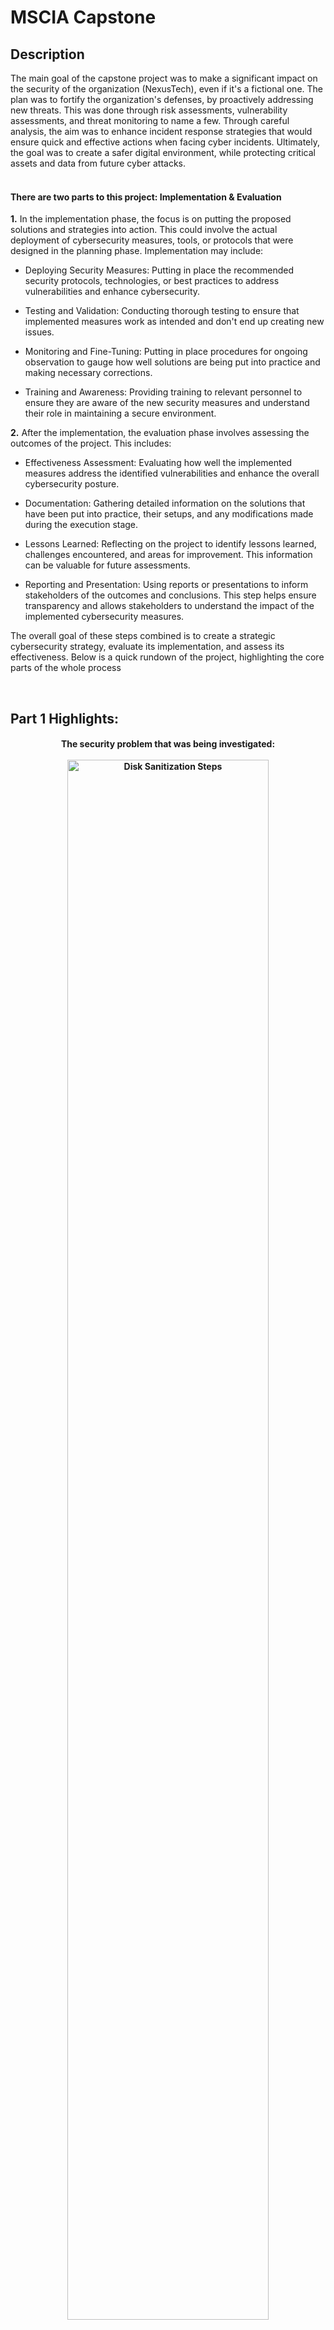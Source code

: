 <h1>MSCIA Capstone</h1>

<h2>Description</h2>
The main goal of the capstone project was to make a significant impact on the security of the organization (NexusTech), even if it's a fictional one. The plan was to fortify the organization's defenses,  by proactively addressing new threats. This was done through risk assessments, vulnerability assessments, and threat monitoring to name a few. Through careful analysis, the aim was to enhance incident response strategies that would ensure quick and effective actions when facing cyber incidents. Ultimately, the goal was to create a safer digital environment, while protecting critical assets and data from future cyber attacks.
<br />
<br />

<h4>There are two parts to this project: Implementation & Evaluation</h4>

**1.** In the implementation phase, the focus is on putting the proposed solutions and strategies into action. This could involve the actual deployment of cybersecurity measures, tools, or protocols that were designed in the planning phase. Implementation may include:

* Deploying Security Measures: Putting in place the recommended security protocols, technologies, or best practices to address vulnerabilities and enhance cybersecurity.

* Testing and Validation: Conducting thorough testing to ensure that implemented measures work as intended and don't end up creating new issues.

* Monitoring and Fine-Tuning:  Putting in place procedures for ongoing observation to gauge how well solutions are being put into practice and making necessary corrections.

* Training and Awareness: Providing training to relevant personnel to ensure they are aware of the new security measures and understand their role in maintaining a secure environment.

**2.** After the implementation, the evaluation phase involves assessing the outcomes of the project. This includes:

* Effectiveness Assessment: Evaluating how well the implemented measures address the identified vulnerabilities and enhance the overall cybersecurity posture.

* Documentation: Gathering detailed information on the solutions that have been put into practice, their setups, and any modifications made during the execution stage.

* Lessons Learned: Reflecting on the project to identify lessons learned, challenges encountered, and areas for improvement. This information can be valuable for future assessments.

* Reporting and Presentation:  Using reports or presentations to inform stakeholders of the outcomes and conclusions. This step helps ensure transparency and allows stakeholders to understand the impact of the implemented cybersecurity measures.

The overall goal of these steps combined is to create a strategic cybersecurity strategy, evaluate its implementation, and assess its effectiveness. Below is a quick rundown of the project, highlighting the core parts of the whole process




<br />


<h2>Part 1 Highlights:</h2>


<p align="center"> 
<h4 align="center">
The security problem that was being investigated: <br/>
<br/>
<img src="https://github.com/MichaelOmali/MSCIA-Capstone/assets/163071085/549fb90b-2d6a-4f2f-af25-fc65f9aa4ba8" height="80%" width="80%" alt="Disk Sanitization Steps"/>
<br />
<br />
<h4 align="center">
The stakeholders involved and how they were affected by the security problem:  <br/>
<br/>
<img src="https://github.com/MichaelOmali/MSCIA-Capstone/assets/163071085/76e0830a-64b1-4c93-87d2-6fa1d9cae7c9" height="80%" width="80%" alt="Disk Sanitization Steps"/>
<br/>
<img src="https://github.com/MichaelOmali/MSCIA-Capstone/assets/163071085/ec49c5e9-09cb-4c9c-91ab-aa4f56c453b9" height="80%" width="80%" alt="Disk Sanitization Steps"/>
<br />
<br />
<h4 align="center">
A list of functional and detailed requirements to carry out the proposal: <br/>
<br/>
<img src="https://github.com/MichaelOmali/MSCIA-Capstone/assets/163071085/a0e43551-9b0b-44e1-a317-11c07b56b11b" width="80%" alt="Disk Sanitization Steps"/>
<br />
<br />
<h4 align="center">
Project launch strategy:  <br/>
<br/>
<img src="https://github.com/MichaelOmali/MSCIA-Capstone/assets/163071085/70998db3-8955-4179-84f1-d00778c9ab28" height="80%" width="80%" alt="Disk Sanitization Steps"/>
<br />
<br />
<h4 align="center">
Implementation risks:  <br/>
<br/>
<img src="https://github.com/MichaelOmali/MSCIA-Capstone/assets/163071085/8ebf8a62-07b6-4df3-9be3-3460686c46ae" height="80%" width="80%" alt="Disk Sanitization Steps"/>
<br />
<br />
<h4 align="center">
Evaluation framework used for assessing the project:  <br/>
<br/>
<img src="https://github.com/MichaelOmali/MSCIA-Capstone/assets/163071085/8d5ba954-901d-417a-9c0c-77b2382070cc" height="80%" width="80%" alt="Disk Sanitization Steps"/>
<br />
<br />
<h4 align="center">
Minimal Acceptance Criteria and Key Performance Indicators (KPIs):  <br/>
<br/>
<img src="https://github.com/MichaelOmali/MSCIA-Capstone/assets/163071085/19b3e486-1917-422a-aa7c-0dc81655d990" height="80%" width="80%" alt="Disk Sanitization Steps"/>

 [Part 1 PDF](https://www.dropbox.com/scl/fi/jlbz9xr2fs38owxqblrmv/Cap1.pdf?rlkey=fgtc3f9cj41ydzqvzdgadbod5&dl=0)
</h4>
</p>

<br />


<h2>Part 2 Highlights:</h2>

<p align="center">
<h4 align="center">
How our solution meets certain cybersecurity assurance criteria: <br/>
<br/>
<img src="https://github.com/MichaelOmali/MSCIA-Capstone/assets/163071085/7fc5acb8-933b-4a5a-8971-697e78063cfa" height="80%" width="80%" alt="Disk Sanitization Steps"/>
<br/>
<img src="https://github.com/MichaelOmali/MSCIA-Capstone/assets/163071085/4db4c42f-cc9a-4fe9-b826-c54305b2ee28" height="80%" width="80%" alt="Disk Sanitization Steps"/>
<br />
<br />
<h4 align="center">
The addressing of data collection and implementation elements:  <br/>
<br/>
<img src="https://github.com/MichaelOmali/MSCIA-Capstone/assets/163071085/21f51b98-73bd-4710-b344-6d92b1740506" height="80%" width="80%" alt="Disk Sanitization Steps"/>
<br />
<br />
<h4 align="center">
How the security solution met the stakeholder's needs: <br/>
<br/>
<img src="https://github.com/MichaelOmali/MSCIA-Capstone/assets/163071085/c7d31f35-2010-4467-b72c-42edafc6d794" height="80%" width="80%" alt="Disk Sanitization Steps"/>
<br />
<br />
<h4 align="center">
The post-implementation maintenance plan for the solution:  <br/>
<br/>
<img src="https://github.com/MichaelOmali/MSCIA-Capstone/assets/163071085/59c1b7c4-9feb-4689-b5b5-b0a1f500de46" height="80%" width="80%" alt="Disk Sanitization Steps"/>
 <br />
 <br />
 
[Part 2 PDF](https://www.dropbox.com/scl/fi/v967dje1h304hn5oy52jm/Cap-2.pdf?rlkey=qa0hvjt8ciokwfnq45l6trdx2&dl=0)
<br />
<br />
<h4 align="center">
The Security Policy:  <br/>
<br/>
<img src="https://github.com/MichaelOmali/MSCIA-Capstone/assets/163071085/82783e3f-cf75-45b7-a861-02e67823d480" height="80%" width="80%" alt="Disk Sanitization Steps"/>
<br/>
<img src="https://github.com/MichaelOmali/MSCIA-Capstone/assets/163071085/a886f1c9-e6ca-46ac-a4bd-cf5600b54df7" height="80%" width="80%" alt="Disk Sanitization Steps"/>
 
</h4>
</p>
 

<!--
 ```diff
- text in red
+ text in green
! text in orange
# text in gray
@@ text in purple (and bold)@@
```
--!>
